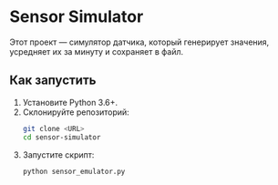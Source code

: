 # Sensor Simulator

Этот проект — симулятор датчика, который генерирует значения, усредняет их за минуту и сохраняет в файл.

## Как запустить

1. Установите Python 3.6+.
2. Склонируйте репозиторий:
   ```bash
   git clone <URL>
   cd sensor-simulator
3. Запустите скрипт:
    ```bash
   python sensor_emulator.py
